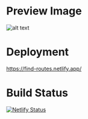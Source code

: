 # Preview Image

![alt text](https://cdn.discordapp.com/attachments/795010536365752320/816099920913235989/Screenshot_2021-03-02_at_5.12.11_AM.png)

# Deployment

https://find-routes.netlify.app/


# Build Status

[![Netlify Status](https://api.netlify.com/api/v1/badges/ca8b544b-019b-472a-a66d-307ada31b653/deploy-status)](https://app.netlify.com/sites/find-routes/deploys)
